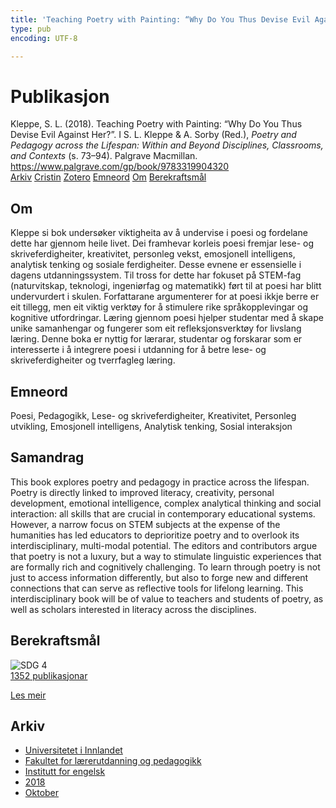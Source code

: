 ```yaml
---
title: 'Teaching Poetry with Painting: “Why Do You Thus Devise Evil Against Her?”'
type: pub
encoding: UTF-8

---
```

<h1>Publikasjon</h1>
<article id="csl-bib-container-F3WFRGP4" class="csl-bib-container">
  <div class="csl-bib-body"> <div class="csl-entry">Kleppe, S. L. (2018). Teaching Poetry with Painting: “Why Do You Thus Devise Evil Against Her?”. I S. L. Kleppe &#38; A. Sorby (Red.), <i>Poetry and Pedagogy across the Lifespan: Within and Beyond Disciplines, Classrooms, and Contexts</i> (s. 73–94). Palgrave Macmillan. <a href="https://www.palgrave.com/gp/book/9783319904320">https://www.palgrave.com/gp/book/9783319904320</a></div> </div>
  <div class="csl-bib-buttons">
    <a href="#taxonomy-article-F3WFRGP4" alt="archive" class="csl-bib-button">Arkiv</a>
    <a href="https://app.cristin.no/results/show.jsf?id=1620489" alt="Cristin" class="csl-bib-button">Cristin</a>
    <a href="http://zotero.org/groups/5881554/items/F3WFRGP4" alt="Zotero" class="csl-bib-button">Zotero</a>
    <a href="#keywords-article-F3WFRGP4" alt="keywords" class="csl-bib-button">Emneord</a>
    <a href="#about-article-F3WFRGP4" alt="about_pub" class="csl-bib-button">Om</a>
    <a href="#sdg-article-F3WFRGP4" alt="sdg" class="csl-bib-button">Berekraftsmål</a>
  </div>
  <div id="csl-bib-meta-container-F3WFRGP4"></div>
</article>
<div id="csl-bib-meta-F3WFRGP4" class="csl-bib-meta">
  <article id="about-article-F3WFRGP4" class="about_pub-article">
    <h1>Om</h1>
    Kleppe si bok undersøker viktigheita av å undervise i poesi og fordelane dette har gjennom heile livet. Dei framhevar korleis poesi fremjar lese- og skriveferdigheiter, kreativitet, personleg vekst, emosjonell intelligens, analytisk tenking og sosiale ferdigheiter. Desse evnene er essensielle i dagens utdanningssystem. Til tross for dette har fokuset på STEM-fag (naturvitskap, teknologi, ingeniørfag og matematikk) ført til at poesi har blitt undervurdert i skulen. Forfattarane argumenterer for at poesi ikkje berre er eit tillegg, men eit viktig verktøy for å stimulere rike språkopplevingar og kognitive utfordringar. Læring gjennom poesi hjelper studentar med å skape unike samanhengar og fungerer som eit refleksjonsverktøy for livslang læring. Denne boka er nyttig for lærarar, studentar og forskarar som er interesserte i å integrere poesi i utdanning for å betre lese- og skriveferdigheiter og tverrfagleg læring.
  </article>
  <article id="keywords-article-F3WFRGP4" class="keywords-article">
    <h1>Emneord</h1>
    Poesi, Pedagogikk, Lese- og skriveferdigheiter, Kreativitet, Personleg utvikling, Emosjonell intelligens, Analytisk tenking, Sosial interaksjon
  </article>
  <article id="abstract-article-F3WFRGP4" class="abstract-article">
    <h1>Samandrag</h1>
    This book explores poetry and pedagogy in practice across the lifespan. Poetry is directly linked to improved literacy, creativity, personal development, emotional intelligence, complex analytical thinking and social interaction: all skills that are crucial in contemporary educational systems. However, a narrow focus on STEM subjects at the expense of the humanities has led educators to deprioritize poetry and to overlook its interdisciplinary, multi-modal potential. The editors and contributors argue that poetry is not a luxury, but a way to stimulate linguistic experiences that are formally rich and cognitively challenging. To learn through poetry is not just to access information differently, but also to forge new and different connections that can serve as reflective tools for lifelong learning. This interdisciplinary book will be of value to teachers and students of poetry, as well as scholars interested in literacy across the disciplines.
  </article>
  <article id="sdg-article-F3WFRGP4" class="sdg-article">
    <h1>Berekraftsmål</h1>
    <div class="sdg-container"><div id="sdg4" class="sdg">
        <img src="{{< params subfolder >}}images/sdg/sdg04_nn.png" class="image" alt="SDG 4">
        <div class="sdg-overlay">
          <a href="{{< params subfolder >}}nn/archive/?sdg=4#archive" class="sdg-publication-count"><span>1352</span> publikasjonar</a>
          <p><a href="https://fn.no/om-fn/fns-baerekraftsmaal/god-utdanning?lang=nno-NO" class="sdg-read-more">Les meir</a></p>
        </div>
      </div></div>
  </article>
  <article id="taxonomy-article-F3WFRGP4" class="taxonomy-article">
    <h1>Arkiv</h1>
    <ul>
      <li><a href="{{< params subfolder >}}nn/archive/?key=3DCRN523">Universitetet i Innlandet</a></li>
      <li><a href="{{< params subfolder >}}nn/archive/?key=WYNZA47F">Fakultet for lærerutdanning og pedagogikk</a></li>
      <li><a href="{{< params subfolder >}}nn/archive/?key=THSB4HN9">Institutt for engelsk</a></li>
      <li><a href="{{< params subfolder >}}nn/archive/?key=97F4IQ2F">2018</a></li>
      <li><a href="{{< params subfolder >}}nn/archive/?key=2ESKEX98">Oktober</a></li>
    </ul>
  </article>
</div>
